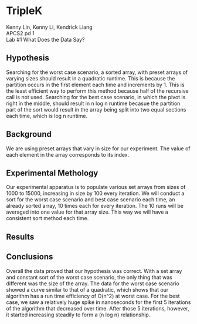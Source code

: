 # TripleK

Kenny Lin, Kenny Li, Kendrick Liang  
APCS2 pd 1  
Lab #1 What Does the Data Say?  

## Hypothesis
Searching for the worst case scenario, a sorted array, with preset arrays of varying sizes should result in a quadratic runtime. This is because the partition
occurs in the first element each time and increments by 1. This is the least efficient way to perform this method because half of the recursive call is not
used. Searching for the best case scenario, in which the pivot is right in the middle, should result in n log n runtime becasue the partition part of the sort would result in the array being split into two equal sections each time, which is log n runtime.

## Background 
We are using preset arrays that vary in size for our experiment. The value of each element in the array corresponds to its index.

## Experimental Methology
Our experimental apparatus is to populate various set arrays from sizes of 1000 to 15000, increasing in size by 100 every iteration. We will conduct a sort for the worst case scenario and best case scenario each time, an already sorted array, 10 times each for every iteration. The 10 runs will be averaged into one value for that array size. This way we will have a consistent sort method each time. 

## Results 
 

## Conclusions 
Overall the data proved that our hypothesis was correct. With a set array and constant sort of the worst case scenario, the only thing that was different was the size of the array. The data for the worst case scenario showed a curve similar to that of a quadratic, which shows that our algorithm has a run time efficiency of O(n^2) at worst case. For the best case, we saw a relatively huge spike in nanoseconds for the first 5 iterations of the algorithm that decreased over time. After those 5 iterations, however, it started increasing steadily to form a (n log n) relationship.
